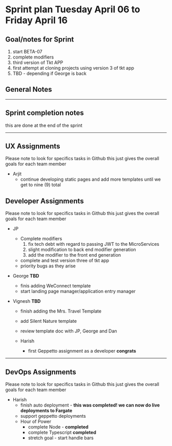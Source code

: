 # Sprint plan Tuesday April 06 to Friday April 16

## Goal/notes for Sprint

1. start BETA-07
2. complete modifiers
3. third version of Tkt APP
4. first attempt at cloning projects using version 3 of tkt app
5. TBD - depending if George is back

## General Notes

---

## Sprint completion notes

this are done at the end of the sprint

---

## UX Assignments

Please note to look for specifics tasks in Github this just gives the overall goals for each team member

- Arjit
  - continue developing static pages and add more templates until we get to nine (9) total

## Developer Assignments

Please note to look for specifics tasks in Github this just gives the overall goals for each team member

- JP

  - Complete modifiers
    1. fix tech debt with regard to passing JWT to the MicroServices
    2. slight modification to back end modifier generation
    3. add the modifier to the front end generation
  - complete and test version three of tkt app
  - priority bugs as they arise

- George **TBD**

  - finis adding WeConnect template
  - start landing page manager/application entry manager

- Vignesh **TBD**

  - finish adding the Mrs. Travel Template
  - add Silent Nature template
  - review template doc with JP, George and Dan

  - Harish
    - first Geppetto assignment as a developer **congrats**

---

## DevOps Assignments

Please note to look for specifics tasks in Github this just gives the overall goals for each team member

- Harish
  - finish auto deployment - **this was completed! we can now do live deployments to Fargate**
  - support geppetto deployments
  - Hour of Power
    - complete Node - **completed**
    - complete Typescript **completed**
    - stretch goal - start handle bars

